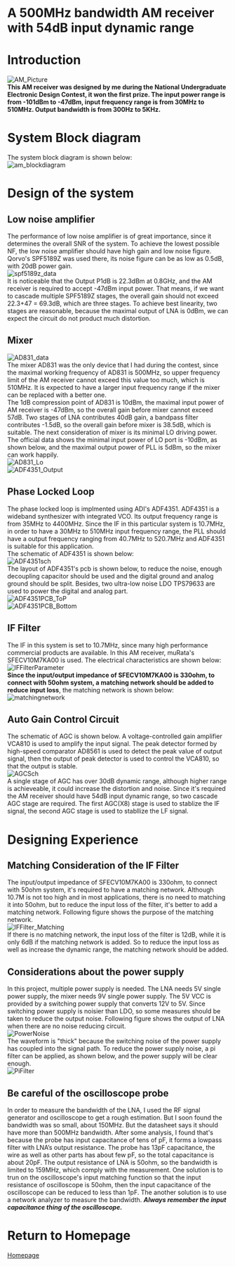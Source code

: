 # A 500MHz bandwidth AM receiver with 54dB input dynamic range

# Introduction 
![AM_Picture](img/AM_Picture.jpg)   
**This AM receiver was designed by me during the National Undergraduate Electronic Design Contest, it won the first prize. The input power range is from -101dBm to -47dBm, input frequency range is from 30MHz to 510MHz. Output bandwidth is from 300Hz to 5KHz.**   

# System Block diagram
The system block diagram is shown below:      
![am_blockdiagram](img/am_blockdiagram.jpg)  

# Design of the system
## Low noise amplifier
The performance of low noise amplifier is of great importance, since it determines the overall SNR of the system. To achieve the lowest possible NF, the low noise amplifier should have high gain and low noise figure. Qorvo's SPF5189Z was used there, its noise figure can be as low as 0.5dB, with 20dB power gain.   
![spf5189z_data](img/spf5189z_data.jpg)  
It is noticeable that the Output P1dB is 22.3dBm at 0.8GHz, and the AM receiver is required to accept -47dBm input power. That means, if we want to cascade multiple SPF5189Z stages, the overall gain should not exceed 22.3+47 = 69.3dB, which are three stages. To achieve best linearity, two stages are reasonable, because the maximal output of LNA is 0dBm, we can expect the circuit do not product much distortion.   

## Mixer
![AD831_data](img/AD831_data.jpg)  
The mixer AD831 was the only device that I had during the contest, since the maximal working frequency of AD831 is 500MHz, so upper frequency limit of the AM receiver cannot exceed this value too much, which is 510MHz. It is expected to have a larger input frequency range if the mixer can be replaced with a better one.   
The 1dB compression point of AD831 is 10dBm, the maximal input power of AM receiver is -47dBm, so the overall gain before mixer cannot exceed 57dB. Two stages of LNA contributes 40dB gain, a bandpass filter contributes -1.5dB, so the overall gain before mixer is 38.5dB, which is suitable. 
The next consideration of mixer is its minimal LO driving power. The official data shows the minimal input power of LO port is -10dBm, as shown below, and the maximal output power of PLL is 5dBm, so the mixer can work happily.   
![AD831_Lo](img/AD831_Lo.jpg)  
![ADF4351_Output](img/ADF4351_Output.jpg)  

## Phase Locked Loop   
The phase locked loop is implmented using ADI's ADF4351. ADF4351 is a wideband synthesizer with integrated VCO. Its output frequency range is from 35MHz to 4400MHz. Since the IF in this particular system is 10.7MHz, in order to have a 30MHz to 510MHz input frequency range, the PLL should have a output frequency ranging from 40.7MHz to 520.7MHz and ADF4351 is suitable for this application.   
The schematic of ADF4351 is shown below:   
![ADF4351sch](img/ADF4351sch.jpg)   
The layout of ADF4351's pcb is shown below, to reduce the noise, enough decoupling capacitor should be used and the digital ground and analog ground should be split. Besides, two ultra-low noise LDO TPS79633 are used to power the digital and analog part.   
![ADF4351PCB_ToP](img/ADF4351PCB_ToP.jpg)  
![ADF4351PCB_Bottom](img/ADF4351PCB_Bottom.jpg)  

## IF Filter
The IF in this system is set to 10.7MHz, since many high performance commercial products are available. In this AM receiver, muRata's SFECV10M7KA00 is used. The electrical characteristics are shown below:   
![IFFilterParameter](img/IFFilterParameter.jpg)  
**Since the input/output impedance of SFECV10M7KA00 is 330ohm, to connect with 50ohm system, a matching network should be added to reduce input loss**, the matching network is shown below:   
![matchingnetwork](img/matchingnetwork.jpg)  

## Auto Gain Control Circuit
The schematic of AGC is shown below. A voltage-controlled gain amplifier VCA810 is used to amplify the input signal. The peak detector formed by high-speed comparator AD8561 is used to detect the peak value of output signal, then the output of peak detector is used to control the VCA810, so that the output is stable.   
![AGCSch](img/AGCSch.jpg)  
A single stage of AGC has over 30dB dynamic range, although higher range is achieveable, it could increase the distortion and noise. Since it's required the AM receiver should have 54dB input dynamic range, so two cascade AGC stage are required. The first AGC(X8) stage is used to stablize the IF signal, the second AGC stage is used to stabllize the LF signal.   

# Designing Experience
## Matching Consideration of the IF Filter
The input/output impedance of SFECV10M7KA00 is 330ohm, to connect with 50ohm system, it's required to have a matching network. Although 10.7M is not too high and in most applications, there is no need to matching it into 50ohm, but to reduce the input loss of the filter, it's better to add a matching network. Following figure shows the purpose of the matching network.   
![IFFilter_Matching](img/IFFilter_Matching.png)  
If there is no matching network, the input loss of the filter is 12dB, while it is only 6dB if the matching network is added. So to reduce the input loss as well as increase the dynamic range, the matching network should be added.   

## Considerations about the power supply
In this project, multiple power supply is needed. The LNA needs 5V single power supply, the mixer needs 9V single power supply. The 5V VCC is provided by a switching power supply that converts 12V to 5V.  Since switching power supply is noisier than LDO, so some measures should be taken to reduce the output noise. Following figure shows the output of LNA when there are no noise reducing circuit.   
![PowerNoise](img/PowerNoise.jpg)  
The waveform is "thick" because the switching noise of the power supply has coupled into the signal path. To reduce the power supply noise, a pi filter can be applied, as shown below, and the power supply will be clear enough.   
![PiFilter](img/PiFilter.png)  

## Be careful of the oscilloscope probe
In order to measure the bandwidth of the LNA, I used the RF signal generator and oscilloscope to get a rough estimation. But I soon found the bandwidth was so small, about 150MHz. But the datasheet says it should have more than 500MHz bandwidth. After some analysis, I found that's because the probe has input capacitance of tens of pF, it forms a lowpass filter with LNA’s output resistance. The probe has 13pF capacitance, the wire as well as other parts has about few pF, so the total capacitance is about 20pF. The output resistance of LNA is 50ohm, so the bandwidth is limited to 159MHz, which comply with the measurement. One solution is to trun on the oscilloscope's input matching function so that the input resistance of oscilloscope is 50ohm, then the input capacitance of the oscilloscope can be reduced to less than 1pF. The another solution is to use a network analyzer to measure the bandwidth. ***Always remember the input capacitance thing of the oscilloscope.***   

# Return to Homepage
[Homepage](https://yannanzhang512.github.io/YannanZhang/)
